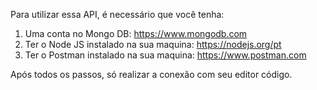 Para utilizar essa API, é necessário que você tenha:

1. Uma conta no Mongo DB: https://www.mongodb.com
2. Ter o Node JS instalado na sua maquina: https://nodejs.org/pt
3. Ter o Postman instalado na sua maquina: https://www.postman.com
   
Após todos os passos, só realizar a conexão com seu editor código.
